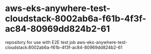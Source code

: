 # aws-eks-anywhere-test-cloudstack-8002ab6a-f61b-4f3f-ac84-80969dd824b2-61
repository for use with E2E test job aws-eks-anywhere-test-cloudstack:8002ab6a-f61b-4f3f-ac84-80969dd824b2-61
